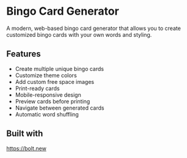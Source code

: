 # Bingo Card Generator

A modern, web-based bingo card generator that allows you to create customized bingo cards with your own words and styling.

## Features

- Create multiple unique bingo cards
- Customize theme colors
- Add custom free space images
- Print-ready cards
- Mobile-responsive design
- Preview cards before printing
- Navigate between generated cards
- Automatic word shuffling

## Built with
https://bolt.new
